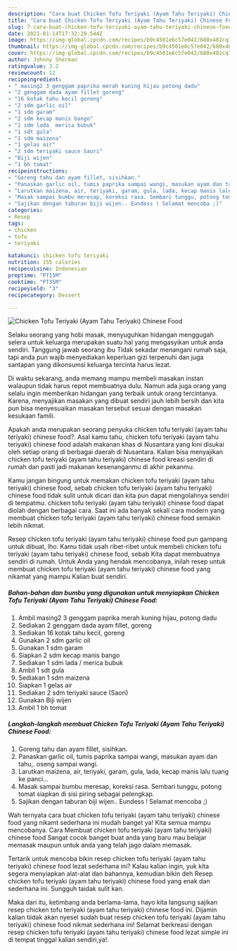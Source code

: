 ```yaml
---
description: "Cara buat Chicken Tofu Teriyaki (Ayam Tahu Teriyaki) Chinese Food yang enak dan Mudah Dibuat"
title: "Cara buat Chicken Tofu Teriyaki (Ayam Tahu Teriyaki) Chinese Food yang enak dan Mudah Dibuat"
slug: 7-cara-buat-chicken-tofu-teriyaki-ayam-tahu-teriyaki-chinese-food-yang-enak-dan-mudah-dibuat
date: 2021-01-14T17:32:29.544Z
image: https://img-global.cpcdn.com/recipes/b9c4501e6c57e042/680x482cq70/chicken-tofu-teriyaki-ayam-tahu-teriyaki-chinese-food-foto-resep-utama.jpg
thumbnail: https://img-global.cpcdn.com/recipes/b9c4501e6c57e042/680x482cq70/chicken-tofu-teriyaki-ayam-tahu-teriyaki-chinese-food-foto-resep-utama.jpg
cover: https://img-global.cpcdn.com/recipes/b9c4501e6c57e042/680x482cq70/chicken-tofu-teriyaki-ayam-tahu-teriyaki-chinese-food-foto-resep-utama.jpg
author: Johnny Sherman
ratingvalue: 3.2
reviewcount: 12
recipeingredient:
- " masing2 3 genggam paprika merah kuning hijau potong dadu"
- "2 genggam dada ayam fillet goreng"
- "16 kotak tahu kecil goreng"
- "2 sdm garlic oil"
- "1 sdm garam"
- "2 sdm kecap manis bango"
- "1 sdm lada  merica bubuk"
- "1 sdt gula"
- "1 sdm maizena"
- "1 gelas air"
- "2 sdm teriyaki sauce Saori"
- "Biji wijen"
- "1 bh tomat"
recipeinstructions:
- "Goreng tahu dan ayam fillet, sisihkan."
- "Panaskan garlic oil, tumis paprika sampai wangi, masukan ayam dan tahu,. oseng sampai wangi."
- "Larutkan maizena, air, teriyaki, garam, gula, lada, kecap manis lalu tuang ke panci..."
- "Masak sampai bumbu meresap, koreksi rasa. Sembari tunggu, potong tomat siapkan di sisi piring sebagai pelengkap."
- "Sajikan dengan taburan biji wijen.. Eundess ! Selamat mencoba ;)"
categories:
- Resep
tags:
- chicken
- tofu
- teriyaki

katakunci: chicken tofu teriyaki 
nutrition: 155 calories
recipecuisine: Indonesian
preptime: "PT15M"
cooktime: "PT35M"
recipeyield: "3"
recipecategory: Dessert

---
```



![Chicken Tofu Teriyaki (Ayam Tahu Teriyaki) Chinese Food](https://img-global.cpcdn.com/recipes/b9c4501e6c57e042/680x482cq70/chicken-tofu-teriyaki-ayam-tahu-teriyaki-chinese-food-foto-resep-utama.jpg)

Selaku seorang yang hobi masak, menyuguhkan hidangan menggugah selera untuk keluarga merupakan suatu hal yang mengasyikan untuk anda sendiri. Tanggung jawab seorang ibu Tidak sekadar menangani rumah saja, tapi anda pun wajib menyediakan keperluan gizi terpenuhi dan juga santapan yang dikonsumsi keluarga tercinta harus lezat.

Di waktu  sekarang, anda memang mampu membeli masakan instan walaupun tidak harus repot membuatnya dulu. Namun ada juga orang yang selalu ingin memberikan hidangan yang terbaik untuk orang tercintanya. Karena, menyajikan masakan yang dibuat sendiri jauh lebih bersih dan kita pun bisa menyesuaikan masakan tersebut sesuai dengan masakan kesukaan famili. 



Apakah anda merupakan seorang penyuka chicken tofu teriyaki (ayam tahu teriyaki) chinese food?. Asal kamu tahu, chicken tofu teriyaki (ayam tahu teriyaki) chinese food adalah makanan khas di Nusantara yang kini disukai oleh setiap orang di berbagai daerah di Nusantara. Kalian bisa menyajikan chicken tofu teriyaki (ayam tahu teriyaki) chinese food kreasi sendiri di rumah dan pasti jadi makanan kesenanganmu di akhir pekanmu.

Kamu jangan bingung untuk memakan chicken tofu teriyaki (ayam tahu teriyaki) chinese food, sebab chicken tofu teriyaki (ayam tahu teriyaki) chinese food tidak sulit untuk dicari dan kita pun dapat mengolahnya sendiri di tempatmu. chicken tofu teriyaki (ayam tahu teriyaki) chinese food dapat diolah dengan berbagai cara. Saat ini ada banyak sekali cara modern yang membuat chicken tofu teriyaki (ayam tahu teriyaki) chinese food semakin lebih nikmat.

Resep chicken tofu teriyaki (ayam tahu teriyaki) chinese food pun gampang untuk dibuat, lho. Kamu tidak usah ribet-ribet untuk membeli chicken tofu teriyaki (ayam tahu teriyaki) chinese food, sebab Kita dapat membuatnya sendiri di rumah. Untuk Anda yang hendak mencobanya, inilah resep untuk membuat chicken tofu teriyaki (ayam tahu teriyaki) chinese food yang nikamat yang mampu Kalian buat sendiri.

<!--inarticleads1-->

##### Bahan-bahan dan bumbu yang digunakan untuk menyiapkan Chicken Tofu Teriyaki (Ayam Tahu Teriyaki) Chinese Food:

1. Ambil  masing2 3 genggam paprika merah kuning hijau, potong dadu
1. Sediakan 2 genggam dada ayam fillet, goreng
1. Sediakan 16 kotak tahu kecil, goreng
1. Gunakan 2 sdm garlic oil
1. Gunakan 1 sdm garam
1. Siapkan 2 sdm kecap manis bango
1. Sediakan 1 sdm lada / merica bubuk
1. Ambil 1 sdt gula
1. Sediakan 1 sdm maizena
1. Siapkan 1 gelas air
1. Sediakan 2 sdm teriyaki sauce (Saori)
1. Gunakan Biji wijen
1. Ambil 1 bh tomat




<!--inarticleads2-->

##### Langkah-langkah membuat Chicken Tofu Teriyaki (Ayam Tahu Teriyaki) Chinese Food:

1. Goreng tahu dan ayam fillet, sisihkan.
1. Panaskan garlic oil, tumis paprika sampai wangi, masukan ayam dan tahu,. oseng sampai wangi.
1. Larutkan maizena, air, teriyaki, garam, gula, lada, kecap manis lalu tuang ke panci...
1. Masak sampai bumbu meresap, koreksi rasa. Sembari tunggu, potong tomat siapkan di sisi piring sebagai pelengkap.
1. Sajikan dengan taburan biji wijen.. Eundess ! Selamat mencoba ;)




Wah ternyata cara buat chicken tofu teriyaki (ayam tahu teriyaki) chinese food yang nikamt sederhana ini mudah banget ya! Kita semua mampu mencobanya. Cara Membuat chicken tofu teriyaki (ayam tahu teriyaki) chinese food Sangat cocok banget buat anda yang baru mau belajar memasak maupun untuk anda yang telah jago dalam memasak.

Tertarik untuk mencoba bikin resep chicken tofu teriyaki (ayam tahu teriyaki) chinese food lezat sederhana ini? Kalau kalian ingin, yuk kita segera menyiapkan alat-alat dan bahannya, kemudian bikin deh Resep chicken tofu teriyaki (ayam tahu teriyaki) chinese food yang enak dan sederhana ini. Sungguh taidak sulit kan. 

Maka dari itu, ketimbang anda berlama-lama, hayo kita langsung sajikan resep chicken tofu teriyaki (ayam tahu teriyaki) chinese food ini. Dijamin kalian tiidak akan nyesel sudah buat resep chicken tofu teriyaki (ayam tahu teriyaki) chinese food nikmat sederhana ini! Selamat berkreasi dengan resep chicken tofu teriyaki (ayam tahu teriyaki) chinese food lezat simple ini di tempat tinggal kalian sendiri,ya!.

